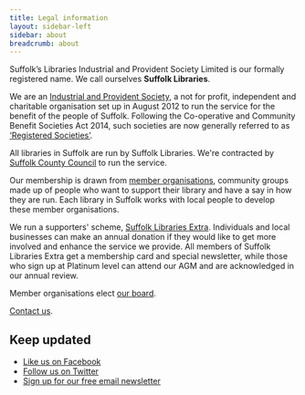 ```yaml
---
title: Legal information
layout: sidebar-left
sidebar: about
breadcrumb: about
---
```


Suffolk’s Libraries Industrial and Provident Society Limited is our formally registered name. We call ourselves **Suffolk Libraries**.

We are an [Industrial and Provident Society](http://www.fsa.gov.uk/doing/small_firms/msr/societies), a not for profit, independent and charitable organisation set up in August 2012 to run the service for the benefit of the people of Suffolk. Following the Co-operative and Community Benefit Societies Act 2014, such societies are now generally referred to as [‘Registered Societies’](https://www.fca.org.uk/firms/registered-societies-introduction/co-operative-community-benefit-societies-act-2014).

All libraries in Suffolk are run by Suffolk Libraries. We're contracted by [Suffolk County Council](http://www.suffolk.gov.uk/) to run the service.

Our membership is drawn from [member organisations](/about/legal-information/member-organisations/), community groups made up of people who want to support their library and have a say in how they are run. Each library in Suffolk works with local people to develop these member organisations.

We run a supporters' scheme, [Suffolk Libraries Extra](/extra/). Individuals and local businesses can make an annual donation if they would like to get more involved and enhance the service we provide. All members of Suffolk Libraries Extra get a membership card and special newsletter, while those who sign up at Platinum level can attend our AGM and are acknowledged in our annual review.

Member organisations elect [our board](/about/board-members/).

[Contact us](/contact/).

## Keep updated

* [Like us on Facebook](http://facebook.com/suffolklibraries)
* [Follow us on Twitter](http://twitter.com/suffolklibrary)
* [Sign up for our free email newsletter](http://suffolklibraries.us4.list-manage.com/subscribe?u=8fdb8e824d6cb5f95be2c5b88&amp;id=3ec8bb8121)

